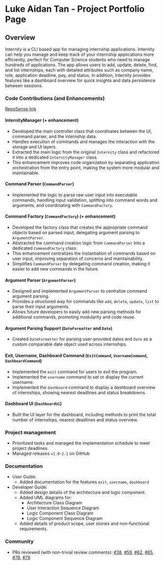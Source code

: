 # Luke Aidan Tan - Project Portfolio Page

## Overview
Internity is a CLI based app for managing internship applications. Internity can help you manage and keep track
of your internship applications more efficiently, perfect for Computer Science students who need to
manage hundreds of applications. The app allows users to add, update, delete, find, and list internships, each with detailed 
attributes such as company name, role, application deadline, pay, and status. In addition, Internity provides features 
like a dashboard overview for quick insights and data persistence between sessions.

### Code Contributions (and Enhancements)
[RepoSense link](https://nus-cs2113-ay2526s1.github.io/tp-dashboard/?search=&sort=groupTitle&sortWithin=title&timeframe=commit&mergegroup=&groupSelect=groupByRepos&breakdown=true&checkedFileTypes=docs~functional-code~test-code~other&since=2025-09-19T00%3A00%3A00&filteredFileName=&tabOpen=true&tabType=authorship&tabAuthor=lukeai-tan&tabRepo=AY2526S1-CS2113-W14-4%2Ftp%5Bmaster%5D&authorshipIsMergeGroup=false&authorshipFileTypes=docs~functional-code~test-code~other&authorshipIsBinaryFileTypeChecked=false&authorshipIsIgnoredFilesChecked=false)
#### InternityManager (+ enhancement)
- Developed the main controller class that coordinates between the UI, command parser, and the internship data.
- Handles execution of commands and manages the interaction with the storage and UI layers.
- Extracted the main logic from the original `Internity` class and refactored it into a dedicated `InternityManager` class.
- This enhancement improves code organization by separating application orchestration from the entry point, making
the system more modular and maintainable.

#### Command Parser (`CommandParser`)
- Implemented the logic to parse raw user input into executable commands, handling input validation,
  splitting into command words and arguments, and coordinating with `CommandFactory`.

#### Command Factory (`CommandFactory`) (+ enhancement)
- Developed the factory class that creates the appropriate command objects based on parsed input,
  delegating argument parsing to `ArgumentParser`.
- Abstracted the command creation logic from `CommandParser` into a dedicated `CommandFactory` class.
- This enhancement centralizes the instantiation of commands based on user input, improving separation of concerns and
maintainability.
- Simplifies `CommandParser` by delegating command creation, making it easier to add new commands in the future.

#### Argument Parser (`ArgumentParser`) 
- Designed and implemented `ArgumentParser` to centralize command argument parsing.
- Provides a structured way for commands like `add`, `delete`, `update`, `list` to parse their input arguments.
- Allows future developers to easily add new parsing methods for additional commands, promoting modularity and
code reuse.

#### Argument Parsing Support (`DateFormatter` and `Date`)
- Created `DateFormatter` for parsing user-provided dates and `Date` as a custom comparable date object
  used across internships.

#### Exit, Username, Dashboard Command (`ExitCommand`, `UsernameCommand`, `DashboardCommand`)
- Implemented the `exit` command for users to exit the program.
- Implemented the `username` command to set or display the current username.
- Implemented the `dashboard` command to display a dashboard overview of internships, showing nearest deadlines and status
  breakdowns.

#### Dashboard UI (`DashboardUi`)
- Built the UI layer for the dashboard, including methods to print the total number of internships,
  nearest deadlines and status overview.

### Project management
- Prioritized tasks and managed the implementation schedule to meet project deadlines.
- Managed releases `v1.0`-`2.1` on GitHub

### Documentation
- User Guide:
    - Added documentation for the features `exit`, `username`, `dashboard`
- Developer Guide:
    - Added design details of the architecture and logic component.
    - Added UML diagrams for:
      - Architecture Class Diagram
      - User Interaction Sequence Diagram
      - Logic Component Class Diagram
      - Logic Component Sequence Diagram
    - Added details of product scope, user stories and non-functional requirements.

### Community
- PRs reviewed (with non-trivial review comments):
[#38](https://github.com/AY2526S1-CS2113-W14-4/tp/pull/38),
[#59](https://github.com/AY2526S1-CS2113-W14-4/tp/pull/59),
[#62](https://github.com/AY2526S1-CS2113-W14-4/tp/pull/62),
[#65](https://github.com/AY2526S1-CS2113-W14-4/tp/pull/65),
[#78](https://github.com/AY2526S1-CS2113-W14-4/tp/pull/78),
[#79](https://github.com/AY2526S1-CS2113-W14-4/tp/pull/79)
